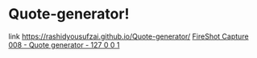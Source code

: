 # Quote-generator!

link https://rashidyousufzai.github.io/Quote-generator/
[FireShot Capture 008 - Quote generator - 127 0 0 1](https://user-images.githubusercontent.com/106462341/193420739-c1006de8-05dd-4288-8ea1-b44ce5025f89.png)
